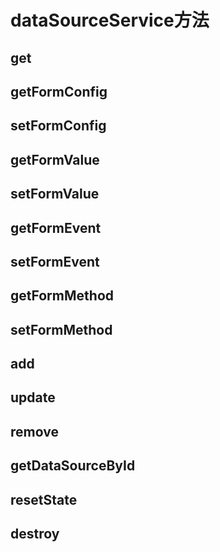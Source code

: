 # dataSourceService方法

## get

## getFormConfig

## setFormConfig

## getFormValue

## setFormValue

## getFormEvent

## setFormEvent

## getFormMethod

## setFormMethod

## add

## update

## remove

## getDataSourceById

## resetState

## destroy